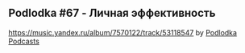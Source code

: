 
## Podlodka #67 - Личная эффективность
https://music.yandex.ru/album/7570122/track/53118547
by [Podlodka Podcasts](https://music.yandex.ru/album/7570122/track/53118547)
